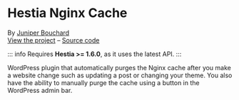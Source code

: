 # Hestia Nginx Cache

By [Juniper Bouchard](https://github.com/imjuniper/)  
[View the project](https://wordpress.org/plugins/hestia-nginx-cache/) – [Source code](https://github.com/imjuniper/hestia-nginx-cache)

::: info
Requires **Hestia >= 1.6.0**, as it uses the latest API.
:::

WordPress plugin that automatically purges the Nginx cache after you make a website change such as updating a post or changing your theme. You also have the ability to manually purge the cache using a button in the WordPress admin bar.
